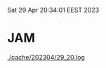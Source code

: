 Sat 29 Apr 20:34:01 EEST 2023
# JAM
<a href='./cache/202304/29_20.log'>./cache/202304/29_20.log</a>
